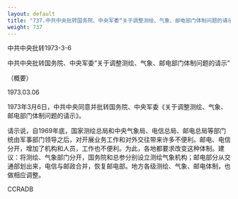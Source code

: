 ```yaml
---
layout: default
title: "737.中共中央批转国务院、中央军委“关于调整测绘、气象、邮电部门体制问题的请示”（概要）"
weight: 737
---
```


中共中央批转1973-3-6

中共中央批转国务院、中央军委“关于调整测绘、气象、邮电部门体制问题的请示”

（概要）

1973.03.06

1973年3月6日，中共中央同意并批转国务院、中央军委《关于调整测绘、气象、邮电部门体制问题的请示》。

请示说，自1969年底，国家测绘总局和中央气象局、电信总局、邮电总局等部门统由军事部门领导之后，对开展业务工作和对外交往带来许多不便利。邮电、电信分开，增加了机构和人员，工作也不便利。为此，各地都要求改变这种体制。建议：将测绘、气象部门分开，国务院和总参分别设立测绘气象机构；邮电部分从交通部划出来，电信与邮政合并，恢复邮电部。地方各级测绘、气象、邮电体制，也做相应调整。

CCRADB

